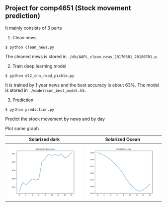 ## Project for comp4651 (Stock movement prediction)
It mainly consists of 3 parts
1. Clean news
```shell
$ python clean_news.py
```
The cleaned news is stored in `./db/AAPL_clean_news_20170601_20180701.p`.

2. Train deep learning model
```shell
$ python dl2_cnn_read_pickle.py
```
It is trained by 1 year news and the best accuracy is about 63%. The model is stored in `./model/cnn_best_model.h5`.

3. Prediction
```shell
$ python prediction.py
```
Predict the stock movement by news and by day

Plot some graph

Solarized dark             |  Solarized Ocean
:-------------------------:|:-------------------------:
![1](https://github.com/samsonchan666/comp4651-Project/blob/master/report/val_acc.png)|![2](https://github.com/samsonchan666/comp4651-Project/blob/master/report/val_loss.png)

